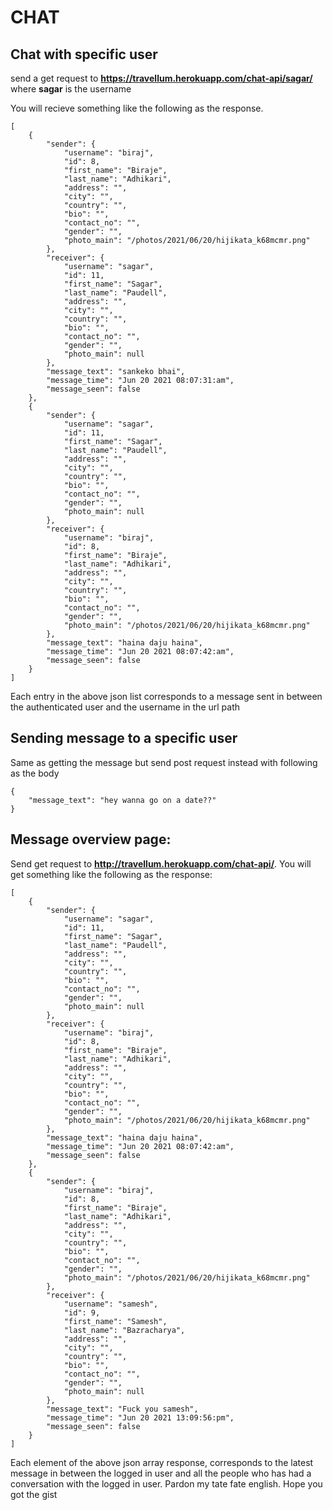 # CHAT
## Chat with specific user 
send a get request to **https://travellum.herokuapp.com/chat-api/sagar/** where **sagar** is the username

You will recieve something like the following as the response. 
```
[
    {
        "sender": {
            "username": "biraj",
            "id": 8,
            "first_name": "Biraje",
            "last_name": "Adhikari",
            "address": "",
            "city": "",
            "country": "",
            "bio": "",
            "contact_no": "",
            "gender": "",
            "photo_main": "/photos/2021/06/20/hijikata_k68mcmr.png"
        },
        "receiver": {
            "username": "sagar",
            "id": 11,
            "first_name": "Sagar",
            "last_name": "Paudell",
            "address": "",
            "city": "",
            "country": "",
            "bio": "",
            "contact_no": "",
            "gender": "",
            "photo_main": null
        },
        "message_text": "sankeko bhai",
        "message_time": "Jun 20 2021 08:07:31:am",
        "message_seen": false
    },
    {
        "sender": {
            "username": "sagar",
            "id": 11,
            "first_name": "Sagar",
            "last_name": "Paudell",
            "address": "",
            "city": "",
            "country": "",
            "bio": "",
            "contact_no": "",
            "gender": "",
            "photo_main": null
        },
        "receiver": {
            "username": "biraj",
            "id": 8,
            "first_name": "Biraje",
            "last_name": "Adhikari",
            "address": "",
            "city": "",
            "country": "",
            "bio": "",
            "contact_no": "",
            "gender": "",
            "photo_main": "/photos/2021/06/20/hijikata_k68mcmr.png"
        },
        "message_text": "haina daju haina",
        "message_time": "Jun 20 2021 08:07:42:am",
        "message_seen": false
    }
]
```
Each entry in the above json list corresponds to a message sent in between 
the authenticated user and the username in the url path

## Sending message to a specific user
Same as getting the message but send post request instead with following as the body
```
{
    "message_text": "hey wanna go on a date??"
}

```

## Message overview page:
Send get request to **http://travellum.herokuapp.com/chat-api/**. You will get
something like the following as the response:
```
[
    {
        "sender": {
            "username": "sagar",
            "id": 11,
            "first_name": "Sagar",
            "last_name": "Paudell",
            "address": "",
            "city": "",
            "country": "",
            "bio": "",
            "contact_no": "",
            "gender": "",
            "photo_main": null
        },
        "receiver": {
            "username": "biraj",
            "id": 8,
            "first_name": "Biraje",
            "last_name": "Adhikari",
            "address": "",
            "city": "",
            "country": "",
            "bio": "",
            "contact_no": "",
            "gender": "",
            "photo_main": "/photos/2021/06/20/hijikata_k68mcmr.png"
        },
        "message_text": "haina daju haina",
        "message_time": "Jun 20 2021 08:07:42:am",
        "message_seen": false
    },
    {
        "sender": {
            "username": "biraj",
            "id": 8,
            "first_name": "Biraje",
            "last_name": "Adhikari",
            "address": "",
            "city": "",
            "country": "",
            "bio": "",
            "contact_no": "",
            "gender": "",
            "photo_main": "/photos/2021/06/20/hijikata_k68mcmr.png"
        },
        "receiver": {
            "username": "samesh",
            "id": 9,
            "first_name": "Samesh",
            "last_name": "Bazracharya",
            "address": "",
            "city": "",
            "country": "",
            "bio": "",
            "contact_no": "",
            "gender": "",
            "photo_main": null
        },
        "message_text": "Fuck you samesh",
        "message_time": "Jun 20 2021 13:09:56:pm",
        "message_seen": false
    }
]
```
Each element of the above json array response, corresponds to the latest 
message in between the logged in user and all the people who has had a 
conversation with the logged in user. Pardon my tate fate english. Hope you
got the gist


